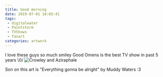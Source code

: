 ```yaml
---
title: Good morning
date: 2019-07-01 18:03:41
tags:
 - digitalwater
 - Paintstorm
 - TVShows
 - fanart
categories: artwork
---
```

I love these guys so much smiley Good Omens is the best TV show in past 5 years \0/
![Crowley and Aziraphale](https://cdnb.artstation.com/p/assets/images/images/018/996/369/large/leksi-reppo-1-small.jpg)
<!-- more -->
Son on this art is "Everything gonna be alright" by Muddy Waters :3
